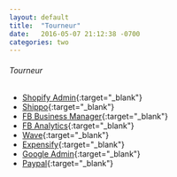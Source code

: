 ```yaml
---
layout: default
title:  "Tourneur"
date:   2016-05-07 21:12:38 -0700
categories: two
---
```


###### Tourneur
*   [Shopify Admin](https://tourneur.myshopify.com/admin){:target="_blank"}
*   [Shippo](https://apps.goshippo.com/orders){:target="_blank"}
*   [FB Business Manager](https://business.facebook.com/home/accounts?business_id=678968032263769){:target="_blank"}
*   [FB Analytics](https://business.facebook.com/analytics/1797924330458069/){:target="_blank"}
*   [Wave](https://www.waveapps.com/){:target="_blank"}
*   [Expensify](https://www.expensify.com/){:target="_blank"}
*   [Google Admin](https://www.google.com/a/cpanel/tourneur.co/CPanelHome){:target="_blank"}
*   [Paypal](https://www.paypal.com/){:target="_blank"}


